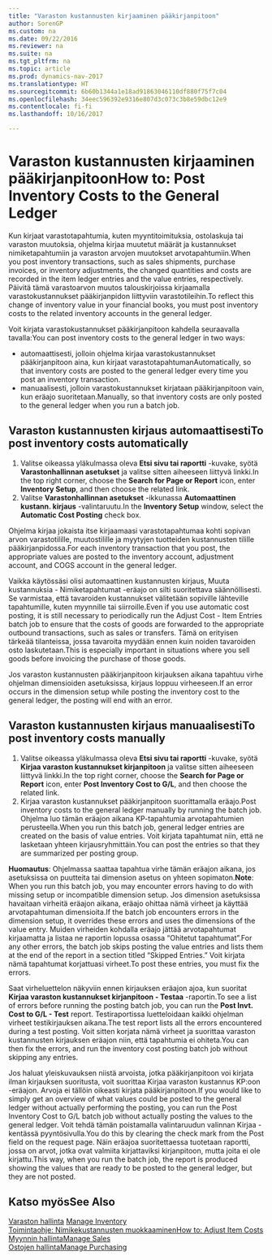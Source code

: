 ```yaml
---
title: "Varaston kustannusten kirjaaminen pääkirjanpitoon"
author: SorenGP
ms.custom: na
ms.date: 09/22/2016
ms.reviewer: na
ms.suite: na
ms.tgt_pltfrm: na
ms.topic: article
ms.prod: dynamics-nav-2017
ms.translationtype: HT
ms.sourcegitcommit: 6b60b1344a1e18ad91863046110df880f75f7c04
ms.openlocfilehash: 34eec596392e9316e807d3c073c3b8e59dbc12e9
ms.contentlocale: fi-fi
ms.lasthandoff: 10/16/2017

---
```


# <a name="how-to-post-inventory-costs-to-the-general-ledger"></a><span data-ttu-id="0f154-102">Varaston kustannusten kirjaaminen pääkirjanpitoon</span><span class="sxs-lookup"><span data-stu-id="0f154-102">How to: Post Inventory Costs to the General Ledger</span></span>   
<span data-ttu-id="0f154-103">Kun kirjaat varastotapahtumia, kuten myyntitoimituksia, ostolaskuja tai varaston muutoksia, ohjelma kirjaa muutetut määrät ja kustannukset nimiketapahtumiin ja varaston arvojen muutokset arvotapahtumiin.</span><span class="sxs-lookup"><span data-stu-id="0f154-103">When you post inventory transactions, such as sales shipments, purchase invoices, or inventory adjustments, the changed quantities and costs are recorded in the item ledger entries and the value entries, respectively.</span></span> <span data-ttu-id="0f154-104">Päivitä tämä varastoarvon muutos talouskirjoissa kirjaamalla varastokustannukset pääkirjanpidon liittyviin varastotileihin.</span><span class="sxs-lookup"><span data-stu-id="0f154-104">To reflect this change of inventory value in your financial books, you must post inventory costs to the related inventory accounts in the general ledger.</span></span>

<span data-ttu-id="0f154-105">Voit kirjata varastokustannukset pääkirjanpitoon kahdella seuraavalla tavalla:</span><span class="sxs-lookup"><span data-stu-id="0f154-105">You can post inventory costs to the general ledger in two ways:</span></span>

- <span data-ttu-id="0f154-106">automaattisesti, jolloin ohjelma kirjaa varastokustannukset pääkirjanpitoon aina, kun kirjaat varastotapahtuman</span><span class="sxs-lookup"><span data-stu-id="0f154-106">Automatically, so that inventory costs are posted to the general ledger every time you post an inventory transaction.</span></span>
- <span data-ttu-id="0f154-107">manuaalisesti, jolloin varastokustannukset kirjataan pääkirjanpitoon vain, kun eräajo suoritetaan.</span><span class="sxs-lookup"><span data-stu-id="0f154-107">Manually, so that inventory costs are only posted to the general ledger when you run a batch job.</span></span>


## <a name="to-post-inventory-costs-automatically"></a><span data-ttu-id="0f154-108">Varaston kustannusten kirjaus automaattisesti</span><span class="sxs-lookup"><span data-stu-id="0f154-108">To post inventory costs automatically</span></span>
1. <span data-ttu-id="0f154-109">Valitse oikeassa yläkulmassa oleva **Etsi sivu tai raportti** -kuvake, syötä **Varastonhallinnan asetukset** ja valitse sitten aiheeseen liittyvä linkki.</span><span class="sxs-lookup"><span data-stu-id="0f154-109">In the top right corner, choose the **Search for Page or Report** icon, enter **Inventory Setup**, and then choose the related link.</span></span>
2. <span data-ttu-id="0f154-110">Valitse **Varastonhallinnan asetukset** -ikkunassa **Automaattinen kustann. kirjaus** -valintaruutu.</span><span class="sxs-lookup"><span data-stu-id="0f154-110">In the **Inventory Setup** window, select the **Automatic Cost Posting** check box.</span></span>

<span data-ttu-id="0f154-111">Ohjelma kirjaa jokaista itse kirjaamaasi varastotapahtumaa kohti sopivan arvon varastotilille, muutostilille ja myytyjen tuotteiden kustannusten tilille pääkirjanpidossa.</span><span class="sxs-lookup"><span data-stu-id="0f154-111">For each inventory transaction that you post, the appropriate values are posted to the inventory account, adjustment account, and COGS account in the general ledger.</span></span>

<span data-ttu-id="0f154-112">Vaikka käytössäsi olisi automaattinen kustannusten kirjaus, Muuta kustannuksia - Nimiketapahtumat -eräajo on silti suoritettava säännöllisesti. Se varmistaa, että tavaroiden kustannukset välitetään sopiville lähteville tapahtumille, kuten myynnille tai siirroille.</span><span class="sxs-lookup"><span data-stu-id="0f154-112">Even if you use automatic cost posting, it is still necessary to periodically run the Adjust Cost - Item Entries batch job to ensure that the costs of goods are forwarded to the appropriate outbound transactions, such as sales or transfers.</span></span> <span data-ttu-id="0f154-113">Tämä on erityisen tärkeää tilanteissa, jossa tavaroita myydään ennen kuin noiden tavaroiden osto laskutetaan.</span><span class="sxs-lookup"><span data-stu-id="0f154-113">This is especially important in situations where you sell goods before invoicing the purchase of those goods.</span></span>

<span data-ttu-id="0f154-114">Jos varaston kustannusten pääkirjanpitoon kirjauksen aikana tapahtuu virhe ohjelman dimensioiden asetuksissa, kirjaus loppuu virheeseen.</span><span class="sxs-lookup"><span data-stu-id="0f154-114">If an error occurs in the dimension setup while posting the inventory cost to the general ledger, the posting will end with an error.</span></span>

## <a name="to-post-inventory-costs-manually"></a><span data-ttu-id="0f154-115">Varaston kustannusten kirjaus manuaalisesti</span><span class="sxs-lookup"><span data-stu-id="0f154-115">To post inventory costs manually</span></span>
1. <span data-ttu-id="0f154-116">Valitse oikeassa yläkulmassa oleva **Etsi sivu tai raportti** -kuvake, syötä **Kirjaa varaston kustannukset kirjanpitoon** ja valitse sitten aiheeseen liittyvä linkki.</span><span class="sxs-lookup"><span data-stu-id="0f154-116">In the top right corner, choose the **Search for Page or Report** icon, enter **Post Inventory Cost to G/L**, and then choose the related link.</span></span>
2. <span data-ttu-id="0f154-117">Kirjaa varaston kustannukset pääkirjanpitoon suorittamalla eräajo.</span><span class="sxs-lookup"><span data-stu-id="0f154-117">Post inventory costs to the general ledger manually by running the batch job.</span></span> <span data-ttu-id="0f154-118">Ohjelma luo tämän eräajon aikana KP-tapahtumia arvotapahtumien perusteella.</span><span class="sxs-lookup"><span data-stu-id="0f154-118">When you run this batch job, general ledger entries are created on the basis of value entries.</span></span> <span data-ttu-id="0f154-119">Voit kirjata tapahtumat niin, että ne lasketaan yhteen kirjausryhmittäin.</span><span class="sxs-lookup"><span data-stu-id="0f154-119">You can post the entries so that they are summarized per posting group.</span></span>

<span data-ttu-id="0f154-120">**Huomautus**: Ohjelmassa saattaa tapahtua virhe tämän eräajon aikana, jos asetuksissa on puutteita tai dimension asetus on yhteen sopimaton.</span><span class="sxs-lookup"><span data-stu-id="0f154-120">**Note**: When you run this batch job, you may encounter errors having to do with missing setup or incompatible dimension setup.</span></span> <span data-ttu-id="0f154-121">Jos dimension asetuksissa havaitaan virheitä eräajon aikana, eräajo ohittaa nämä virheet ja käyttää arvotapahtuman dimensioita.</span><span class="sxs-lookup"><span data-stu-id="0f154-121">If the batch job encounters errors in the dimension setup, it overrides these errors and uses the dimensions of the value entry.</span></span> <span data-ttu-id="0f154-122">Muiden virheiden kohdalla eräajo jättää arvotapahtumat kirjaamatta ja listaa ne raportin lopussa osassa “Ohitetut tapahtumat”.</span><span class="sxs-lookup"><span data-stu-id="0f154-122">For any other errors, the batch job skips posting the value entries and lists them at the end of the report in a section titled “Skipped Entries.”</span></span> <span data-ttu-id="0f154-123">Voit kirjata nämä tapahtumat korjattuasi virheet.</span><span class="sxs-lookup"><span data-stu-id="0f154-123">To post these entries, you must fix the errors.</span></span>

<span data-ttu-id="0f154-124">Saat virheluettelon näkyviin ennen kirjauksen eräajon ajoa, kun suoritat **Kirjaa varaston kustannukset kirjanpitoon - Testaa** -raportin.</span><span class="sxs-lookup"><span data-stu-id="0f154-124">To see a list of errors before running the posting batch job, you can run the **Post Invt. Cost to G/L - Test** report.</span></span> <span data-ttu-id="0f154-125">Testiraportissa luetteloidaan kaikki ohjelman virheet testikirjauksen aikana.</span><span class="sxs-lookup"><span data-stu-id="0f154-125">The test report lists all the errors encountered during a test posting.</span></span> <span data-ttu-id="0f154-126">Voit sitten korjata nämä virheet ja suorittaa varaston kustannusten kirjauksen eräajon niin, että tapahtumia ei ohiteta.</span><span class="sxs-lookup"><span data-stu-id="0f154-126">You can then fix the errors, and run the inventory cost posting batch job without skipping any entries.</span></span>

<span data-ttu-id="0f154-127">Jos haluat yleiskuvauksen niistä arvoista, jotka pääkirjanpitoon voi kirjata ilman kirjauksen suoritusta, voit suorittaa Kirjaa varaston kustannus KP:oon -eräajon. Arvoja ei tällöin oikeasti kirjata pääkirjanpitoon.</span><span class="sxs-lookup"><span data-stu-id="0f154-127">If you would like to simply get an overview of what values could be posted to the general ledger without actually performing the posting, you can run the Post Inventory Cost to G/L batch job without actually posting the values to the general ledger.</span></span> <span data-ttu-id="0f154-128">Voit tehdä tämän poistamalla valintaruudun valinnan Kirjaa -kentässä pyyntösivulla.</span><span class="sxs-lookup"><span data-stu-id="0f154-128">You do this by clearing the check mark from the Post field on the request page.</span></span> <span data-ttu-id="0f154-129">Näin eräajoa suoritettaessa tuotetaan raportti, jossa on arvot, jotka ovat valmiita kirjattaviksi kirjanpitoon, mutta joita ei ole kirjattu.</span><span class="sxs-lookup"><span data-stu-id="0f154-129">This way, when you run the batch job, the report is produced showing the values that are ready to be posted to the general ledger, but they are not posted.</span></span>

## <a name="see-also"></a><span data-ttu-id="0f154-130">Katso myös</span><span class="sxs-lookup"><span data-stu-id="0f154-130">See Also</span></span>
<span data-ttu-id="0f154-131">[Varaston hallinta](inventory-manage-inventory.md)  </span><span class="sxs-lookup"><span data-stu-id="0f154-131">[Manage Inventory](inventory-manage-inventory.md)  </span></span>  
[<span data-ttu-id="0f154-132">Toimintaohje: Nimikekustannusten muokkaaminen</span><span class="sxs-lookup"><span data-stu-id="0f154-132">How to: Adjust Item Costs</span></span>](inventory-how-adjust-item-costs.md)  
[<span data-ttu-id="0f154-133">Myynnin hallinta</span><span class="sxs-lookup"><span data-stu-id="0f154-133">Manage Sales</span></span>](sales-manage-sales.md)  
[<span data-ttu-id="0f154-134">Ostojen hallinta</span><span class="sxs-lookup"><span data-stu-id="0f154-134">Manage Purchasing</span></span>](purchasing-manage-purchasing.md)

